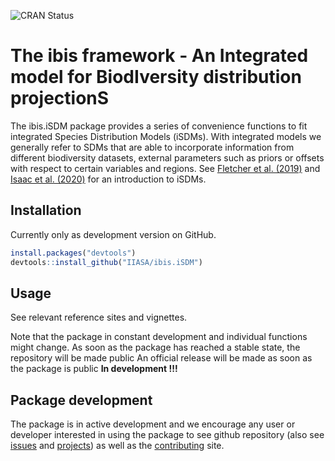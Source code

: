 
<!-- README.md is generated from README.Rmd. Please use this file for any edits-->

![CRAN Status](https://www.r-pkg.org/badges/version/ibis.iSDM)

# The ibis framework - An **I**ntegrated model for **B**iod**I**versity distribution projection**S**

<!-- <a href='https://github.com/iiasa/rN2000'><img src="man/figures/logo.png" align="right"height=140/></a> --->
<!-- https://shields.io/  For Badges later -->

The ibis.iSDM package provides a series of convenience functions to fit integrated Species Distribution Models (iSDMs). With integrated models we generally refer to SDMs that are able to incorporate information from different
biodiversity datasets, external parameters such as priors or offsets with respect to certain variables and regions. See [Fletcher et al. (2019)](https://onlinelibrary.wiley.com/doi/abs/10.1002/ecy.2710) and [Isaac et al. (2020)](https://linkinghub.elsevier.com/retrieve/pii/S0169534719302551) for an introduction to iSDMs.

## Installation

Currently only as development version on GitHub.

``` r
install.packages("devtools")
devtools::install_github("IIASA/ibis.iSDM")
```

## Usage

See relevant reference sites and vignettes.

Note that the package in constant development and individual functions
might change. As soon as the package has reached a stable state, the
repository will be made public An official release will be made as soon
as the package is public **In development !!!**

## Package development

The package is in active development and we encourage any user or developer interested
in using the package to see github repository (also see [issues](https://github.com/iiasa/ibis.iSDM/issues) and
[projects](https://github.com/iiasa/ibis.iSDM/projects)) as well as
the [contributing](articles/contributing.html) site.


<!-- get_contributors(org = "IIASA", repo = "ibis.iSDM") -->
